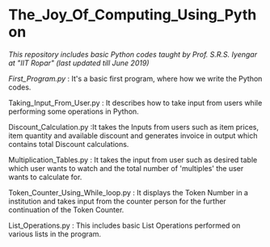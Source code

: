 # The_Joy_Of_Computing_Using_Python
*This repository includes basic Python codes taught by Prof. S.R.S. Iyengar at "IIT Ropar" (last updated till June 2019)*

*First_Program.py* : It's a basic first program, where how we write the Python codes.

Taking_Input_From_User.py : It describes how to take input from users while performing some operations in Python.

Discount_Calculation.py :It takes the Inputs from users such as item prices, item quantity and available discount and generates invoice in output which contains total Discount calculations.

Multiplication_Tables.py : It takes the input from user such as desired table which user wants to watch and the total number of 'multiples' the user wants to calculate for.

Token_Counter_Using_While_loop.py : It displays the Token Number in a institution and takes input from the counter person for the further continuation of the Token Counter.

List_Operations.py : This includes basic List Operations performed on various lists in the program.
